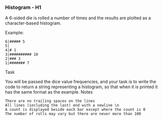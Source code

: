 ### Histogram - H1

A 6-sided die is rolled a number of times and the results are plotted as a character-based histogram.

Example:
```
6|##### 5
5|
4|# 1
3|########## 10
2|### 3
1|####### 7
```
Task

You will be passed the dice value frequencies, and your task is to write the code to return a string representing a histogram, so that when it is printed it has the same format as the example.
Notes

    There are no trailing spaces on the lines
    All lines (including the last) end with a newline \n
    A count is displayed beside each bar except where the count is 0
    The number of rolls may vary but there are never more than 100

